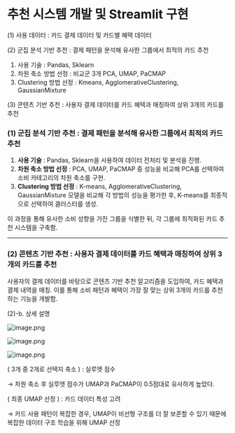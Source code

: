 # 추천 시스템 개발 및 Streamlit 구현

(1) 사용 데이터 : 카드 결제 데이터 및 카드별 혜택 데이터

(2) 군집 분석 기반 추천 : 결제 패턴을 분석해 유사한 그룹에서 최적의 카드 추천

1.  사용 기술 : Pandas, Sklearn 
2.  차원 축소 방법 선정 : 비교군 3개 PCA, UMAP, PaCMAP
3. Clustering 방법 선정 : Kmeans, AgglomerativeClustering, GaussianMixture

(3) 콘텐츠 기반 추천 : 사용자 결제 데이터를 카드 혜택과 매칭하여 상위 3개의 카드를 추천

### (1) 군집 분석 기반 추천 : 결제 패턴을 분석해 유사한 그룹에서 최적의 카드 추천

1. **사용 기술** : Pandas, Sklearn을 사용하여 데이터 전처리 및 분석을 진행.
2. **차원 축소 방법 선정** : PCA, UMAP, PaCMAP 중 성능을 비교해 PCA를 선택하여 소비 카테고리의 차원 축소를 구현.
3. **Clustering 방법 선정** : K-means, AgglomerativeClustering, GaussianMixture 모델을 비교해 각 방법의 성능을 평가한 후, K-means를 최종적으로 선택하여 클러스터를 생성.

이 과정을 통해 유사한 소비 성향을 가진 그룹을 식별한 뒤, 각 그룹에 최적화된 카드 추천 시스템을 구축함.

---

### (2) 콘텐츠 기반 추천 : 사용자 결제 데이터를 카드 혜택과 매칭하여 상위 3개의 카드를 추천

사용자의 결제 데이터를 바탕으로 콘텐츠 기반 추천 알고리즘을 도입하여, 카드 혜택과 결제 내역을 매칭. 이를 통해 소비 패턴과 혜택이 가장 잘 맞는 상위 3개의 카드를 추천하는 기능을 개발함.

(2)-b. 상세 설명

![image.png](https://prod-files-secure.s3.us-west-2.amazonaws.com/0eb912fc-ea25-4a36-9cbd-3afd4919b2ec/cb78390f-9969-4dc0-bd51-897371c20fb1/image.png)

![image.png](https://prod-files-secure.s3.us-west-2.amazonaws.com/0eb912fc-ea25-4a36-9cbd-3afd4919b2ec/c6a2f943-378e-4b5a-8976-849cee079c3b/image.png)

![image.png](https://prod-files-secure.s3.us-west-2.amazonaws.com/0eb912fc-ea25-4a36-9cbd-3afd4919b2ec/0e35a49d-c219-462c-a4e3-87447c7f6efa/image.png)

( 3개 중 2개로 선택지 축소 ) : 실루엣 점수

→ 차원 축소 후 실루엣 점수가 UMAP과 PaCMAP이 0.5점대로 유사하게 높았다. 

( 최종 UMAP 선정 ) :  카드 데이터 특성 고려

→ 카드 사용 패턴이 복잡한 경우, UMAP이 비선형 구조를 더 잘 보존할 수 있기 때문에 복잡한 데이터 구조 학습을 위해 UMAP 선정

